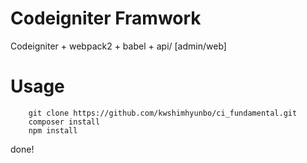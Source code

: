 # Codeigniter Framwork
Codeigniter + webpack2 + babel + api/ [admin/web]

# Usage
        git clone https://github.com/kwshimhyunbo/ci_fundamental.git
        composer install
        npm install
        
done!
